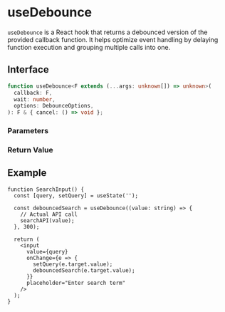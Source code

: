 # useDebounce

`useDebounce` is a React hook that returns a debounced version of the provided callback function. It helps optimize event handling by delaying function execution and grouping multiple calls into one.

## Interface
```ts
function useDebounce<F extends (...args: unknown[]) => unknown>(
  callback: F,
  wait: number,
  options: DebounceOptions,
): F & { cancel: () => void };

```

### Parameters

<Interface
  required
  name="callback"
  type="F"
  description="The function to debounce."
/>

<Interface
  required
  name="wait"
  type="number"
  description="The number of milliseconds to delay the function execution."
/>

<Interface
  name="options"
  type="DebounceOptions"
  description="Configuration options for debounce behavior."
  :nested="[
    {
      name: 'options.leading',
      type: 'boolean',
      defaultValue: 'false',
      description:
        'If <code>true</code>, the function is called at the start of the sequence.',
    },
    {
      name: 'options.trailing',
      type: 'boolean',
      defaultValue: 'true',
      description:
        'If <code>true</code>, the function is called at the end of the sequence.',
    },
  ]"
/>

### Return Value

<Interface
  name=""
  type="F & { cancel: () => void }"
  description="debounced function that delays invoking the callback. It also includes a <code>cancel</code> method to cancel any pending debounced execution."
/>


## Example

```tsx
function SearchInput() {
  const [query, setQuery] = useState('');

  const debouncedSearch = useDebounce((value: string) => {
    // Actual API call
    searchAPI(value);
  }, 300);

  return (
    <input
      value={query}
      onChange={e => {
        setQuery(e.target.value);
        debouncedSearch(e.target.value);
      }}
      placeholder="Enter search term"
    />
  );
}
```
  